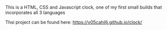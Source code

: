 This is a HTML, CSS and Javascript clock, one of my first small builds that incorporates all 3 languages

Thsi project can be found here: https://y05cahillj.github.io/clock/
